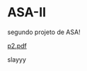 # ASA-II
segundo projeto de ASA!

[p2.pdf](https://github.com/beasmm/ASA-II/files/10311396/p2.pdf)

slayyy
